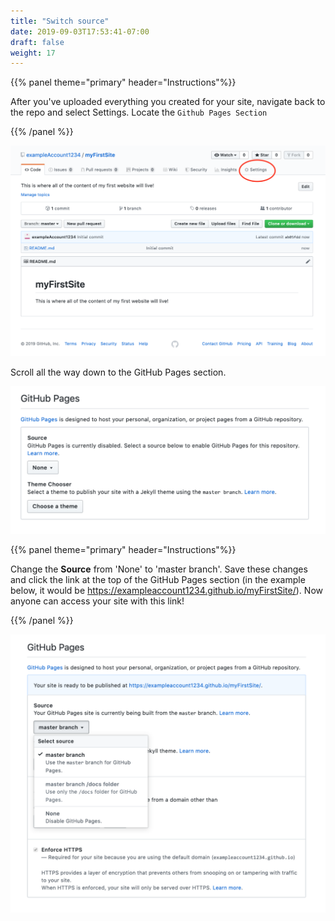 ```yaml
---
title: "Switch source"
date: 2019-09-03T17:53:41-07:00
draft: false
weight: 17
---
```


{{% panel theme="primary" header="Instructions"%}}

After you've uploaded everything you created for your site, navigate back to the repo and select Settings. Locate the `Github Pages Section`

{{% /panel %}}

![Page that shows setup for a new github repository](../media/firstRepo.png "first repo on github")

Scroll all the way down to the GitHub Pages section. 

![Screenshot of github pages section in settings](../media/pages.png "github pages section on page")

{{% panel theme="primary" header="Instructions"%}}

Change the <b>Source</b> from 'None' to 'master branch'. Save these changes and click the link at the top of the GitHub Pages section (in the example below, it would be https://exampleaccount1234.github.io/myFirstSite/). Now anyone can access your site with this link!

{{% /panel %}}

![Screenshot of changing the source to use master branch on github](../media/changeToMaster.png "change repo to master on github")
